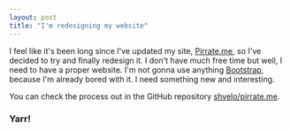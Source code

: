 ```yaml
---
layout: post
title: "I'm redesigning my website"
---
```


I feel like it's been long since I've updated my site, [Pirrate.me](http://pirrate.me), 
so I've decided to try and finally redesign it. I don't have much free time but well, 
I need to have a proper website.
I'm not gonna use anything [Bootstrap](http://getbootstrap.com), because I'm 
already bored with it. I need something new and interesting.

You can check the process out in the GitHub repository 
[<i class="icon-github"></i> shvelo/pirrate.me](https://github.com/shvelo/pirrate.me).

### Yarr!